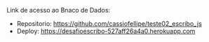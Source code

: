 Link de acesso ao Bnaco de Dados: 
  - Repositorio: https://github.com/cassiofellipe/teste02_escribo_js
  - Deploy: https://desafioescribo-527aff26a4a0.herokuapp.com
